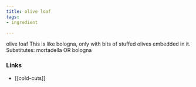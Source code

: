 ```yaml
---
title: olive loaf
tags:
- ingredient

---
```

olive loaf This is like bologna, only with bits of stuffed olives embedded in it. Substitutes: mortadella OR bologna

### Links

* [[cold-cuts]]
